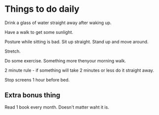 # Things to do daily

Drink a glass of water straight away after waking up.

Have a walk to get some sunlight.

Posture while sitting is bad. Sit up straight. Stand up and move around.

Stretch.

Do some exercise. Something more thenyour morning walk.

2 minute rule - if something will take 2 minutes or less do it straight away.

Stop screens 1 hour before bed.

## Extra bonus thing

Read 1 book every month. Doesn't matter waht it is.
